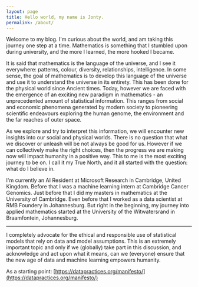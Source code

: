 ```yaml
---
layout: page
title: Hello world, my name is Jonty.
permalink: /about/
---
```

Welcome to my blog. I'm curious about the world, and am taking this journey one step at a time. Mathematics is something that I stumbled upon during university, and the more I learned, the more hooked I became. 


It is said that mathematics is the language of the universe, and I see it everywhere: patterns, colour, diversity, relationships, intelligence. In some sense, the goal of mathematics is to develop this language of the universe and use it to understand the universe in its entirety. This has been done for the physical world since Ancient times. Today, however we are faced with the emergence of an exciting new paradigm in mathematics - an unprecedented amount of statistical information. This ranges from social and economic phenomena generated by modern society to pioneering scientific endeavours exploring the human genome, the environment and the far reaches of outer space.


As we explore and try to interpret this information, we will encounter new insights into our social and physical worlds. There is no question that what we discover or unleash will be not always be good for us. However if we can collectively make the right choices, then the progress we are making now will impact humanity in a positive way. This to me is the most exciting journey to be on. I call it my True North, and it all started with the question: what do I believe in. 


I'm currently an AI Resident at Microsoft Research in Cambridge, United Kingdom. Before that I was a machine learning intern at Cambridge Cancer Genomics. Just before that I did my masters in mathematics at the University of Cambridge. Even before that I worked as a data scientist at RMB Foundery in Johannesburg. But right in the beginning, my journey into applied mathematics started at the University of the Witwatersrand in Braamfontein, Johannesburg. 

***

I completely advocate for the ethical and responsible use of statistical models that rely on data and model assumptions. This is an extremely important topic and only if we (globally) take part in this discussion, and acknowledge and act upon what it means, can we (everyone) ensure that the new age of data and machine learning empowers humanity.

As a starting point: [https://datapractices.org/manifesto/](https://datapractices.org/manifesto/)
